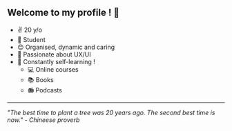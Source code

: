 ## Welcome to my profile ! 🤙

- ✌ 20 y/o 
- 🎒 Student
- 😊 Organised, dynamic and caring 
- 🚀 Passionate about UX/UI 
- 🌱 Constantly self-learning ! 
  - 💻 Online courses
  - 📚 Books
  - 📻 Podcasts

---

*"The best time to plant a tree was 20 years ago. The second best time is now." - Chineese proverb*
